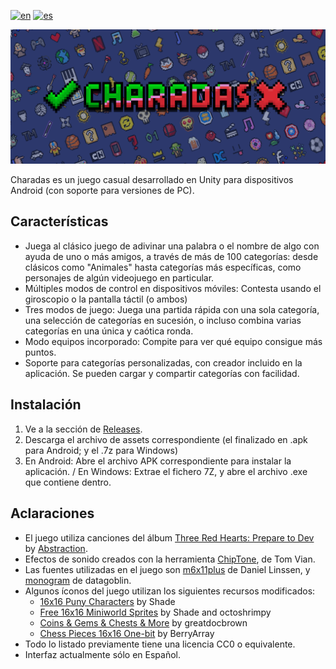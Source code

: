 [![en](https://img.shields.io/badge/lang-en-red.svg)](https://github.com/feliarroyo/Charades/blob/main/README.md)
[![es](https://img.shields.io/badge/lang-es-yellow.svg)](https://github.com/feliarroyo/Charades/blob/main/ReadmeElements/README-es.md)

<p align=center>
  <img src="https://raw.githubusercontent.com/feliarroyo/Charades/main/ReadmeElements/Banner.png">
</p>

Charadas es un juego casual desarrollado en Unity para dispositivos Android (con soporte para versiones de PC).

## Características

- Juega al clásico juego de adivinar una palabra o el nombre de algo con ayuda de uno o más amigos, a través de más de 100 categorías: desde clásicos como "Animales" hasta categorías más específicas, como personajes de algún videojuego en particular.
- Múltiples modos de control en dispositivos móviles: Contesta usando el giroscopio o la pantalla táctil (o ambos)
- Tres modos de juego: Juega una partida rápida con una sola categoría, una selección de categorías en sucesión, o incluso combina varias categorías en una única y caótica ronda.
- Modo equipos incorporado: Compite para ver qué equipo consigue más puntos.
- Soporte para categorías personalizadas, con creador incluido en la aplicación. Se pueden cargar y compartir categorías con facilidad.

## Instalación
1. Ve a la sección de [Releases](https://github.com/feliarroyo/Charades/releases).
2. Descarga el archivo de assets correspondiente (el finalizado en .apk para Android; y el .7z para Windows)
3. En Android: Abre el archivo APK correspondiente para instalar la aplicación. / En Windows: Extrae el fichero 7Z, y abre el archivo .exe que contiene dentro.

## Aclaraciones
- El juego utiliza canciones del álbum [Three Red Hearts: Prepare to Dev](https://tallbeard.itch.io/three-red-hearts-prepare-to-dev) by [Abstraction](https://abstractionmusic.com/).
- Efectos de sonido creados con la herramienta [ChipTone](https://sfbgames.itch.io/chiptone), de Tom Vian.
- Las fuentes utilizadas en el juego son [m6x11plus](https://managore.itch.io/m6x11) de Daniel Linssen, y [monogram](https://datagoblin.itch.io/monogram) de datagoblin.
- Algunos íconos del juego utilizan los siguientes recursos modificados:
  - [16x16 Puny Characters](https://merchant-shade.itch.io/16x16-puny-characters) by Shade
  - [Free 16x16 Miniworld Sprites](https://merchant-shade.itch.io/16x16-mini-world-sprites) by Shade and octoshrimpy
  - [Coins & Gems & Chests & More](https://greatdocbrown.itch.io/coins-gems-etc) by greatdocbrown
  - [Chess Pieces 16x16 One-bit](https://berryarray.itch.io/chess-pieces-16x16-one-bit) by BerryArray
- Todo lo listado previamente tiene una licencia CC0 o equivalente.
- Interfaz actualmente sólo en Español.
